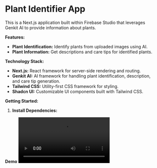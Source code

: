 # Plant Identifier App

This is a Next.js application built within Firebase Studio that leverages Genkit AI to provide information about plants.

**Features:**
- **Plant Identification:** Identify plants from uploaded images using AI.
- **Plant Information:** Get descriptions and care tips for identified plants.

**Technology Stack:**
- **Next.js:** React framework for server-side rendering and routing.
- **Genkit AI:** AI framework for handling plant identification, description, and care tip generation.
- **Tailwind CSS:** Utility-first CSS framework for styling.
- **Shadcn UI:** Customizable UI components built with Tailwind CSS.

**Getting Started:**

1. **Install Dependencies:**

**Demo**
[<video controls src="LeafWise-Demo.mp4" title="Title"></video>](https://youtu.be/hOHbt1ebLCY)

